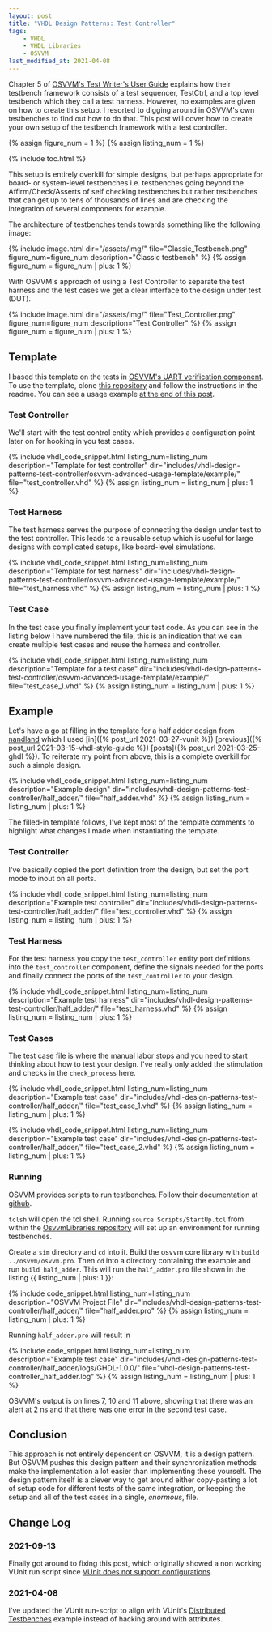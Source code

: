 ```yaml
---
layout: post
title: "VHDL Design Patterns: Test Controller"
tags:
    - VHDL
    - VHDL Libraries
    - OSVVM
last_modified_at: 2021-04-08
---
```

Chapter 5 of [OSVVM's Test Writer's User Guide](https://github.com/OSVVM/Documentation/blob/master/OSVVM_test_writers_user_guide.pdf) explains how their testbench framework consists of a test sequencer, TestCtrl, and a top level testbench which they call a test harness. However, no examples are given on how to create this setup. I resorted to digging around in OSVVM's own testbenches to find out how to do that. This post will cover how to create your own setup of the testbench framework with a test controller.

{% assign figure_num = 1 %}
{% assign listing_num = 1 %}

{% include toc.html %}

This setup is entirely overkill for simple designs, but perhaps appropriate for board- or system-level testbenches i.e. testbenches going beyond the Affirm/Check/Asserts of self checking testbenches but rather testbenches that can get up to tens of thousands of lines and are checking the integration of several components for example.

The architecture of testbenches tends towards something like the following image:

{%
  include image.html
  dir="/assets/img/"
  file="Classic_Testbench.png"
  figure_num=figure_num
  description="Classic testbench"
%}
{% assign figure_num = figure_num | plus: 1 %}

With OSVVM's approach of using a Test Controller to separate the test harness and the test cases we get a clear interface to the design under test (DUT).

{%
  include image.html
  dir="/assets/img/"
  file="Test_Controller.png"
  figure_num=figure_num
  description="Test Controller"
%}
{% assign figure_num = figure_num | plus: 1 %}


## Template

I based this template on the tests in [OSVVM's UART verification component](https://github.com/OSVVM/UART/blob/ec0e17f6622145173754d6b56f78d86cf92cd249/testbench/TbUart_Checkers1.vhd). To use the template, clone [this repository](https://github.com/sturla22/osvvm_advanced_template) and follow the instructions in the readme. You can see a usage example [at the end of this post](#example).

### Test Controller

We'll start with the test control entity which provides a configuration point later on for hooking in you test cases.

{%
  include vhdl_code_snippet.html
  listing_num=listing_num
  description="Template for test controller"
  dir="includes/vhdl-design-patterns-test-controller/osvvm-advanced-usage-template/example/"
  file="test_controller.vhd"
%}
{% assign listing_num = listing_num | plus: 1 %}

### Test Harness

The test harness serves the purpose of connecting the design under test to the test controller. This leads to a reusable setup which is useful for large designs with complicated setups, like board-level simulations.

{%
  include vhdl_code_snippet.html
  listing_num=listing_num
  description="Template for test harness"
  dir="includes/vhdl-design-patterns-test-controller/osvvm-advanced-usage-template/example/"
  file="test_harness.vhd"
%}
{% assign listing_num = listing_num | plus: 1 %}

### Test Case

In the test case you finally implement your test code. As you can see in the listing below I have numbered the file, this is an indication that we can create multiple test cases and reuse the harness and controller.

{%
  include vhdl_code_snippet.html
  listing_num=listing_num
  description="Template for a test case"
  dir="includes/vhdl-design-patterns-test-controller/osvvm-advanced-usage-template/example/"
  file="test_case_1.vhd"
%}
{% assign listing_num = listing_num | plus: 1 %}

## Example

Let's have a go at filling in the template for a half adder design from [nandland](https://www.nandland.com/vhdl/modules/module-half-adder.html) which I used [in]({% post_url 2021-03-27-vunit %}) [previous]({% post_url 2021-03-15-vhdl-style-guide %}) [posts]({% post_url 2021-03-25-ghdl %}). To reiterate my point from above, this is a complete overkill for such a simple design.

{%
  include vhdl_code_snippet.html
  listing_num=listing_num
  description="Example design"
  dir="includes/vhdl-design-patterns-test-controller/half_adder/"
  file="half_adder.vhd"
%}
{% assign listing_num = listing_num | plus: 1 %}

The filled-in template follows, I've kept most of the template comments to highlight what changes I made when instantiating the template.

### Test Controller

I've basically copied the port definition from the design, but set the port mode to inout on all ports.

{%
  include vhdl_code_snippet.html
  listing_num=listing_num
  description="Example test controller"
  dir="includes/vhdl-design-patterns-test-controller/half_adder/"
  file="test_controller.vhd"
%}
{% assign listing_num = listing_num | plus: 1 %}

### Test Harness

For the test harness you copy the `test_controller` entity port definitions into the `test_controller` component, define the signals needed for the ports and finally connect the ports of the `test_controller` to your design.

{%
  include vhdl_code_snippet.html
  listing_num=listing_num
  description="Example test harness"
  dir="includes/vhdl-design-patterns-test-controller/half_adder/"
  file="test_harness.vhd"
%}
{% assign listing_num = listing_num | plus: 1 %}

### Test Cases

The test case file is where the manual labor stops and you need to start thinking about how to test your design. I've really only added the stimulation and checks in the `check_process` here.

{%
  include vhdl_code_snippet.html
  listing_num=listing_num
  description="Example test case"
  dir="includes/vhdl-design-patterns-test-controller/half_adder/"
  file="test_case_1.vhd"
%}
{% assign listing_num = listing_num | plus: 1 %}

{%
  include vhdl_code_snippet.html
  listing_num=listing_num
  description="Example test case"
  dir="includes/vhdl-design-patterns-test-controller/half_adder/"
  file="test_case_2.vhd"
%}
{% assign listing_num = listing_num | plus: 1 %}

### Running

OSVVM provides scripts to run testbenches. Follow their documentation at [github](https://github.com/OSVVM/Documentation/blob/master/Script_user_guide.pdf).

`tclsh` will open the tcl shell. Running `source Scripts/StartUp.tcl` from within the [OsvvmLibraries repository](https://github.com/OSVVM/OsvvmLibraries) will set up an environment for running testbenches.

Create a `sim` directory and `cd` into it. Build the osvvm core library with `build ../osvvm/osvvm.pro`. Then `cd` into a directory containing the example and run `build half_adder`.
This will run the `half_adder.pro` file shown in the listing {{ listing_num | plus: 1 }}:

{%
  include code_snippet.html
  listing_num=listing_num
  description="OSVVM Project File"
  dir="includes/vhdl-design-patterns-test-controller/half_adder/"
  file="half_adder.pro"
%}
{% assign listing_num = listing_num | plus: 1 %}

Running `half_adder.pro` will result in

{%
  include code_snippet.html
  listing_num=listing_num
  description="Example test case"
  dir="includes/vhdl-design-patterns-test-controller/half_adder/logs/GHDL-1.0.0/"
  file="vhdl-design-patterns-test-controller_half_adder.log"
%}
{% assign listing_num = listing_num | plus: 1 %}

OSVVM's output is on lines 7, 10 and 11 above, showing that there was an alert at 2 ns and that there was one error in the second test case.

## Conclusion

This approach is not entirely dependent on OSVVM, it is a design pattern. But OSVVM pushes this design pattern and their synchronization methods make the implementation a lot easier than implementing these yourself. The design pattern itself is a clever way to get around either copy-pasting a lot of setup code for different tests of the same integration, or keeping the setup and all of the test cases in a single, _enormous_, file.

## Change Log

### 2021-09-13
Finally got around to fixing this post, which originally showed a non working VUnit run script since [VUnit does not support configurations](https://github.com/VUnit/vunit/issues/179).

### 2021-04-08
I've updated the VUnit run-script to align with VUnit's [Distributed Testbenches](https://vunit.github.io/run/user_guide.html#distributed-testbenches) example instead of hacking around with attributes.

